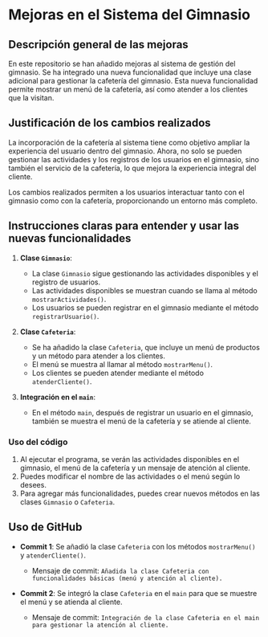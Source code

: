 # Mejoras en el Sistema del Gimnasio

## Descripción general de las mejoras

En este repositorio se han añadido mejoras al sistema de gestión del gimnasio. Se ha integrado una nueva funcionalidad que incluye una clase adicional para gestionar la cafetería del gimnasio. Esta nueva funcionalidad permite mostrar un menú de la cafetería, así como atender a los clientes que la visitan.

## Justificación de los cambios realizados

La incorporación de la cafetería al sistema tiene como objetivo ampliar la experiencia del usuario dentro del gimnasio. Ahora, no solo se pueden gestionar las actividades y los registros de los usuarios en el gimnasio, sino también el servicio de la cafetería, lo que mejora la experiencia integral del cliente.

Los cambios realizados permiten a los usuarios interactuar tanto con el gimnasio como con la cafetería, proporcionando un entorno más completo.

## Instrucciones claras para entender y usar las nuevas funcionalidades

1. **Clase `Gimnasio`**:
   - La clase `Gimnasio` sigue gestionando las actividades disponibles y el registro de usuarios.
   - Las actividades disponibles se muestran cuando se llama al método `mostrarActividades()`.
   - Los usuarios se pueden registrar en el gimnasio mediante el método `registrarUsuario()`.

2. **Clase `Cafeteria`**:
   - Se ha añadido la clase `Cafeteria`, que incluye un menú de productos y un método para atender a los clientes.
   - El menú se muestra al llamar al método `mostrarMenu()`.
   - Los clientes se pueden atender mediante el método `atenderCliente()`.

3. **Integración en el `main`**:
   - En el método `main`, después de registrar un usuario en el gimnasio, también se muestra el menú de la cafetería y se atiende al cliente.

### Uso del código

1. Al ejecutar el programa, se verán las actividades disponibles en el gimnasio, el menú de la cafetería y un mensaje de atención al cliente.
2. Puedes modificar el nombre de las actividades o el menú según lo desees.
3. Para agregar más funcionalidades, puedes crear nuevos métodos en las clases `Gimnasio` o `Cafeteria`.

## Uso de GitHub

- **Commit 1**: Se añadió la clase `Cafeteria` con los métodos `mostrarMenu()` y `atenderCliente()`.
  - Mensaje de commit: `Añadida la clase Cafeteria con funcionalidades básicas (menú y atención al cliente).`

- **Commit 2**: Se integró la clase `Cafeteria` en el `main` para que se muestre el menú y se atienda al cliente.
  - Mensaje de commit: `Integración de la clase Cafeteria en el main para gestionar la atención al cliente.`
